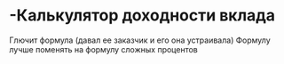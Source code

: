 # -Калькулятор доходности вклада
Глючит формула (давал ее заказчик и его она устраивала)
Формулу лучше поменять на формулу сложных процентов
